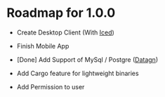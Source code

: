 Roadmap for 1.0.0
===

+ Create Desktop Client (With [Iced](https://github.com/hecrj/iced))

+ Finish Mobile App

+ [Done] Add Support of MySql / Postgre ([Datagn](https://github.com/Rheydskey/datagn))

+ Add Cargo feature for lightweight binaries

+ Add Permission to user
